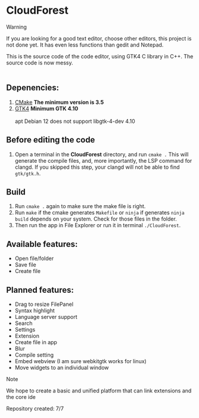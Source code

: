 # CloudForest

>[!WARNING]
>If you are looking for a good text editor, choose other editors, this project is not done yet. It has even less functions than gedit and Notepad.

This is the source code of the code editor, using GTK4 C library in C++. The source code is now messy.
<br/><br/>

## Depenencies:
1. [CMake](https://cmake.org/download/)   **The minimum version is 3.5**
1. [GTK4](https://www.gtk.org/)   **Minimum GTK 4.10** <br><br> apt Debian 12 does not support libgtk-4-dev 4.10

## Before editing the code
1. Open a terminal in the **CloudForest** directory, and run `cmake .` This will generate the compile files, and, more importantly, the LSP command for clangd. If you skipped this step, your clangd will not be able to find `gtk/gtk.h`.

## Build
1. Run `cmake .` again to make sure the make file is right.
1. Run `make` if the cmake generates `Makefile` or `ninja` if generates `ninja build` depends on your system. Check for those files in the folder.
1. Then run the app in File Explorer or run it in terminal `./CloudForest`.

## Available features:
* Open file/folder
* Save file
* Create file

## Planned features:
* Drag to resize FilePanel
* Syntax highlight
* Language server support
* Search
* Settings
* Extension
* Create file in app
* Blur
* Compile setting
* Embed webview (I am sure webkitgtk works for linux)
* Move widgets to an individual window

>[!NOTE]
>We hope to create a basic and unified platform that can link extensions and the core ide

Repository created: 7/7
